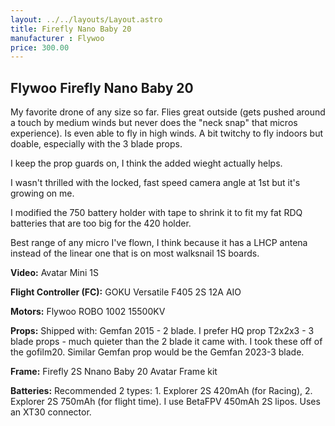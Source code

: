 ```yaml
---
layout: ../../layouts/Layout.astro
title: Firefly Nano Baby 20
manufacturer : Flywoo
price: 300.00
---
```


## Flywoo Firefly Nano Baby 20

My favorite drone of any size so far. Flies great outside (gets pushed around a touch by medium winds but never does the "neck snap" that micros experience). Is even able to fly in high winds. A bit twitchy to fly indoors but doable, especially with the 3 blade props.

I keep the prop guards on, I think the added wieght actually helps.

I wasn't thrilled with the locked, fast speed camera angle at 1st but it's growing on me.

I modified the 750 battery holder with tape to shrink it to fit my fat RDQ batteries that are too big for the 420 holder.

Best range of any micro I've flown, I think because it has a LHCP antena instead of the linear one that is on most walksnail 1S boards.

**Video:**
Avatar Mini 1S

**Flight Controller (FC):**
GOKU Versatile F405 2S 12A AIO

**Motors:**
Flywoo ROBO 1002 15500KV

**Props:**
Shipped with: Gemfan 2015 - 2 blade.
I prefer HQ prop T2x2x3 - 3 blade props - much quieter than the 2 blade it came with. I took these off of the gofilm20.
Similar Gemfan prop would be the Gemfan 2023-3 blade.

**Frame:**
Firefly 2S Nnano Baby 20 Avatar Frame kit

**Batteries:**
Recommended 2 types: 1. Explorer 2S 420mAh (for Racing), 2. Explorer 2S 750mAh (for flight time).
I use BetaFPV 450mAh 2S lipos.
Uses an XT30 connector.
